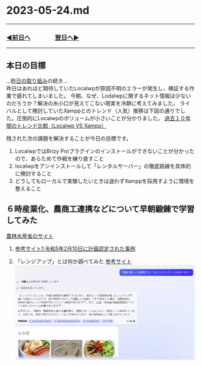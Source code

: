 # 2023-05-24.md

---
### [◀️前日へ](https://github.com/yuasys/chatty-journal/blob/main/2023/05/2023-05-23.md)&emsp;&emsp;&emsp;&emsp;[翌日へ▶️](https://github.com/yuasys/chatty-journal/blob/main/2023/05/2023-05-25.md)
---

## 本日の目標

...[昨日の取り組み](https://github.com/yuasys/chatty-journal/blob/main/2023/05/2023-05-23.md)の続き...  
昨日はあれほど期待していたLocalwpが原因不明のエラーが発生し、検証する作業で疲れてしまいました。 
今朝、なぜ、Lodalwpに関するネット情報は少ないのだろうか？解決の糸小口が見えてこない現実を冷静に考えてみました。 
ライバルとして検討していたXamppとのトレンド（人気）推移は下図の通りでした。圧倒的にLocalwpのボリュームが小さいことが分かりました。
[過去１０年間のトレンド比較（Localwp VS Xampp）](https://github.com/yuasys/chatty-journal/blob/main/images/%E3%83%88%E3%83%AC%E3%83%B3%E3%83%89Xampp-Localwp.png)

残された次の課題を解決することが今日の目標です。

1. LocalwpではBrizy Proブラグインのインストールができないことが分かったので、あらためて作戦を練り直すこと
2. localwpをアンインストールして「レンタルサーバー」の徹底路線を具体的に検討すること
3. どうしてもローカルで実験したいときは迷わずXamppを採用すように環境を整えること

## ６時産業化、農商工連携などについて早朝鍛錬で学習してみた

[農林水産省のサイト](https://www.maff.go.jp/j/shokusan/sanki/nosyoko/)

1. [参考サイト1:令和5年2月10日に計画認定された事例](https://www.maff.go.jp/j/shokusan/sanki/nosyoko/attach/pdf/index-5.pdf)

2. 「レンジアップ」とは何か調べてみた [参考サイト](https://www.olive-hitomawashi.com/column/2019/02/post-4059.html)
![](https://github.com/yuasys/chatty-journal/blob/main/images/%E3%83%AC%E3%83%B3%E3%82%B8%E3%82%A2%E3%83%83%E3%83%97%E3%81%A8%E3%81%AF.png)
